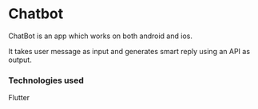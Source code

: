 # Chatbot

ChatBot is an app which works on both android and ios.

It takes user message as input and generates smart reply using an API as output.

### Technologies used

 Flutter 


